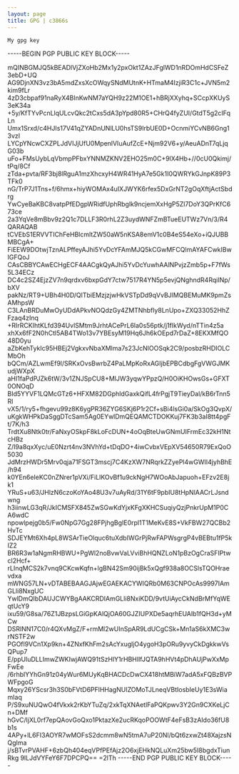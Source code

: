 ```yaml
---
layout: page
title: GPG | c3866s
---
```

```term
My gpg key 
```
-----BEGIN PGP PUBLIC KEY BLOCK-----

mQINBGMJQ5kBEADlVjZXoHb2Mx1y2pxOkt1ZAzJFglWD1nRDOmHdCSFeZ3ebD+UQ
AG9DjnXN3vz3bA5mdZxsXcOWqySNdMUtnK+HTmaM4IzjiR3C1c+JVN5m2kim9fLr
4zD3cbpaf91naRyX4BInKwNM7aYQH9z22M1OE1+hBRjXXyhq+SCcpXKUyS3eK34a
+5y/KfTYvPcnLlqULcvQkc2tCxs5dA3pYpd80R5+CHrQ4fyZUI/GtdT5g2cIFqLn
Umx1Srxd/c4HJIs17V41qZYADnUNlLU0hsTS9lrbUE0D+OcnmiYCvNB6Gng13vzI
LYCpYNcwCXZPLJdVIJjUfU0MpenlVIuAufZcE+Njm92V6+y/AeuADnT7qLjqG03b
uFo+FMsUybLqVbmpPFbxYNNMZKNV2EHO25m0C+9lX4Hb+//0cU0Qkimj/tPq/8Cf
zTda+pvta/RF3bj8lRguA1mzXhcxyH4WR41HyA7e5Gk1I0QWRYkGJnpK89P3TFk0
nG/TrP7J1Tns+f/6hmx+hiyWOMAx4uIXJWYK6rfex5DxGrNT2gOqXftjActSbdrg
YwCyeBaKBC8vatpPfEDgpWRidfUphRbglk9ncjemXxHgP5Zl7DoY3QPrKfC673ce
2a3YqVe8mBbv9z2Q1c7DLLF3R0rhL2Z3uydWNFZmBTueEUTWz7Vn/3/R4QARAQAB
tCVEbS1ERVVTIChFeHBlcmltZW50aW5nKSA8emV1c0B4eS54eXo+iQJUBBMBCgA+
FiEEW9DOtwjTznALPffeyAJhi5YvDcYFAmMJQ5kCGwMFCQlmAYAFCwkIBwIGFQoJ
CAsCBBYCAwECHgECF4AACgkQyAJhi5YvDcYuwhAAlNPvjzZmb5p+F7fWs5L34ECz
DC4c2SZ4EjzZV7n9qrdxv6bxpGdY7ctw7517R4YN5p5evjQNghndR4RqiINp/bXV
pakNz/RT9+UBh4H0D/QlTbiEMzjzjwHkVSTpDd9qVvBJlMQBEMuMK9pmZsAMhpsW
C3LAnBRDuMwOyUDdAPkvNOQdzGy4ZMTNhbfly8LnUpo+ZXQ33052HhZFzaq4zInq
+RIrRCKIhtKLfd394UvlSMtm9JrhtACePrL6la0s56ptk/j1fIkWyd/nTTin4z5a
xhXx6fF2N0hCtl5AB4TWo13v7YBEsyM19Hq6Jh6kOEpd7rDaZ+8EKXMfQO48D0yu
aZbKehTykIc95HBEj2VgkxvNbaXMlma7s23JcNlOOSqk2C9/posbzRHDIOLCMbOh
bQCm/AZLwmEf9l/SRKxOvsBwrbZ4PaLMpKoRxAGIjbEPBCdbgFgVWGJMKudjWXpX
aHI1faPdPJZk6tW/3v1ZNJSpCU8+MlJW3yqwYPpzQ/H0OiKHOwsGs+GFXT0ONOqD
BId5YYVF1LQMcGTz6+HFXM82DGphldGaxkQifL4frPgjT9TieyDal/kB6rTnn5Rl
vX5/1/ry5+fhgevu99z8K6ygPR36ZYG6SKj6P1r2Cf+sBi4lsGi0a/SkOg3QvpX/
uKgkWHPkDaSggDTcSam5Ag0EYwlDmQEQAMCTDOKKuj7FK3b3aI8tt4pgFt/7K/h3
TrdtXu8Ntk0tr/FaNxyOSkpF8kLoFcDUN+4oOqBteUwGNmUIFrmEc32kH1NtcHBz
Z/I9a8qxXyc/uE0Nzrt4nv3NVhYd+tDqDO+4iwCvbxVEpXV54650R79ExQoO5030
JdMrzHWDr5Mrv0qja71FSGT3mscj7C4KzXW7NRqrkZZyePl4wGWII4jyhBhE/h94
k0YEn6eIeKC0nZNrer1pVXi/FiLlKOvBf1u9ckNgH7WOoAbJapuoh+EFzv2E8jk1
YRuS+u63/JHlzN6czoKoYAo48U3v7uAyRd/31Y6tF9pbIU8tHpNlAACrLJsndwng
h3iinwLG3qR/JkICMSFX845ZwSGwKdYjxKFgXKHCSuqiyQzjPnkrUpM1P0CA6wdC
npowlpejg0b5/Fw0NpG7Gg28FPjhgBgIE0rpl1T1MeKvE8S+VkFBW27QCBb2HvTc
SDJEYMt6Xh4pL8WSArTieOlquc6tuXdbIWGrPjRwFAPWsgrgP4vBEBtu1fP5kIZ2
BR6R3w1aNgmRHBWU+PgWl2noBvwVaLVviBhHQNZLoN1pBzOgCraSFIPtwcl2Hcf+
rLInqMCS2k7vnq9CKcwKqfn+lgBN42Sm90ijBk5xQgf938a8OCSlsTQOHraevdxa
mWNG57LN+vDTABEBAAGJAjwEGAEKACYWIQRb0M63CNPOcAs9997IAmGLli8NxgUC
YwlDmQIbDAUJCWYBgAAKCRDIAmGLli8NxiKDD/9vtUiAycCkNdBrMfYqWEqtUcY9
ixu59/G8sa/76Z1JBzpsLGiGpKAlQjOA60GJZIUPXDe5aqrhEUAIb1fQH3d+yMCw
DSRlNN17C0/r4QXvMgZ/F+rmMl2wUInSpAR9LdUCgCSk+Mn1aS6kXMC3wrNSTF2w
PGOfl9VCn1Xp9kn+4ZNxfKhFm2sAcYxugljO4ygoH3pORu9yvyCkDgkkwVsQPup7
E/ppUluDLLImwZWKIwjAWQ91tSzHlY1rHBHIlfJQTA9hHVt4pDhAUjPwXxMpFwEe
/6rhblYYhGn91z04yWur6MUyKqBHACDcDwCX418htMBiW7adA5xFQBzBVPWFpgoG
Mqxy26YScsr3h3S0bFVtD6PFlHHagNUIZOMoTJLneqVBtIosbIeUy1E3sWiamIaq
P/S9xuNUQwO4fVkxk2rKbYTuZq/2xkTqXNAetlFaPQKpwv3Y2Gn9CXKeLjCn+DMf
hGvC/ljXL0rf7epQAovGoQxo1PktazXe2ucRKqoPOOWtF4eFsB3zAIdo36fU8b1s
4APy+lL6FI3AOYR7wMOFsS2dcmm8wN5tmA7uP20Nl/bQt6zxwZt48XajzsNQgIma
j/sBTvrPVAHF+6zbQh404eqVPfPEfAjz2O6xjEHkNQLuXm25bw5I8bgdxTiunRkg
9lLJdVYFeY6F7DPCPQ==
=2lTh
-----END PGP PUBLIC KEY BLOCK-----
